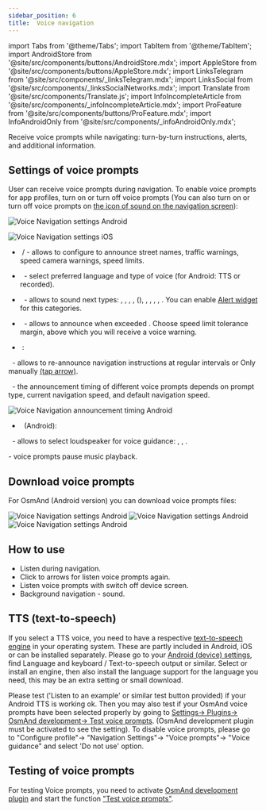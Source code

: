 ```yaml
---
sidebar_position: 6
title:  Voice navigation
---
```


import Tabs from '@theme/Tabs';
import TabItem from '@theme/TabItem';
import AndroidStore from '@site/src/components/buttons/AndroidStore.mdx';
import AppleStore from '@site/src/components/buttons/AppleStore.mdx';
import LinksTelegram from '@site/src/components/_linksTelegram.mdx';
import LinksSocial from '@site/src/components/_linksSocialNetworks.mdx';
import Translate from '@site/src/components/Translate.js';
import InfoIncompleteArticle from '@site/src/components/_infoIncompleteArticle.mdx';
import ProFeature from '@site/src/components/buttons/ProFeature.mdx';
import InfoAndroidOnly from '@site/src/components/_infoAndroidOnly.mdx';

<InfoIncompleteArticle/>

Receive voice prompts while navigating: turn-by-turn instructions, alerts, and additional information.  


## Settings of voice prompts

User can receive voice prompts during navigation. To enable voice prompts for app profiles, turn on or turn off voice prompts (You can also turn on or turn off voice prompts on [the icon of sound on the navigation screen](../navigation/route-navigation.md#navigation-options)):


<Tabs groupId="operating-systems">

<TabItem value="android" label="Android">

*<Translate android="true" ids="shared_string_menu,configure_profile,routing_settings_2,voice_announces"/>*

![Voice Navigation settings Android](@site/static/img/navigation/voice/voice_navigation_android.png)

</TabItem>

<TabItem value="ios" label="iOS">

*<Translate ios="true" ids="menu,sett_settings,app_profiles,sett_settings,routing_settings_2,voice_announces"/>*

![Voice Navigation settings iOS](@site/static/img/navigation/voice/voice_navigation_ios.png)

</TabItem>

</Tabs>

- &nbsp;<Translate android="true" ids="shared_string_on"/>/<Translate android="true" ids="shared_string_off"/> - allows to configure to announce street names, traffic warnings, speed camera warnings, speed limits.
- &nbsp;<Translate android="true" ids="shared_string_language"/> - select preferred language and type of voice (for Android: TTS or recorded).
- &nbsp;<Translate android="true" ids="accessibility_announce"/> - allows to sound next types: <Translate android="true" ids="speak_street_names"/>, <Translate android="true" ids="exit_number"/>, <Translate android="true" ids="way_alarms"/>, <Translate android="true" ids="speak_pedestrian"/>, <Translate android="true" ids="speak_cameras"/>(<Translate android="true" ids="speed_cameras_alert"/>), <Translate android="true" ids="show_tunnels"/>, <Translate android="true" ids="shared_string_gpx_waypoints"/>, <Translate android="true" ids="speak_favorites"/>,  <Translate android="true" ids="speak_favorites"/>, <Translate android="true" ids="speak_favorites"/>. You can enable [Alert widget](../widgets/nav-widgets.md#alert-widget) for this categories.
- &nbsp;<Translate android="true" ids="speak_speed_limit"/> - allows to announce when exceeded <Translate android="true" ids="speed_limit_exceed"/>. Choose speed limit tolerance margin, above which you will receive a voice warning.

- &nbsp;<Translate android="true" ids="shared_string_options"/>: 

&nbsp;<Translate android="true" ids="keep_informing"/> - allows to re-announce navigation instructions at regular intervals or Only manually [(tap arrow)](../widgets/nav-widgets.md#next-turns).

&nbsp;<Translate android="true" ids="announcement_time_title"/> - the announcement timing of different voice prompts depends on prompt type, current navigation speed, and default navigation speed.

![Voice Navigation announcement timing Android](@site/static/img/navigation/voice/voice_navigation_announcement_android.png)

- &nbsp;<Translate android="true" ids="output"/> (Android):

&nbsp;<Translate android="true" ids="choose_audio_stream"/> - allows to select loudspeaker for voice guidance: <Translate android="true" ids="voice_stream_music"/>, <Translate android="true" ids="voice_stream_notification"/>, <Translate android="true" ids="voice_stream_voice_call"/>.

<Translate android="true" ids="interrupt_music"/> - voice prompts pause music playback.


## Download voice prompts

<InfoAndroidOnly />  

For OsmAnd (Android version) you can download voice prompts files:

*<Translate android="true" ids="shared_string_menu,welmode_download_maps,other_location,index_name_tts_voice,index_name_voice"/>*

![Voice Navigation settings Android](@site/static/img/navigation/voice/TTS-preferred-1.png)  ![Voice Navigation settings Android](@site/static/img/navigation/voice/TTS-preferred-1.png)  ![Voice Navigation settings Android](@site/static/img/navigation/voice/TTS-recorded.png)


## How to use

- Listen during navigation.
- Click to arrows for listen voice prompts again.
- Listen voice prompts with switch off device screen.
- Background navigation - sound.


## TTS (text-to-speech)

If you select a TTS voice, you need to have a respective [text-to-speech engine](https://en.wikipedia.org/wiki/Speech_synthesis) in your operating system. These are partly included in Android, iOS or can be installed separately. Please go to your [Android (device) settings](https://support.google.com/accessibility/android/answer/6006983), find Language and keyboard / Text-to-speech output or similar. Select or install an engine, then also install the language support for the language you need, this may be an extra setting or small download.

Please test ('Listen to an example' or similar test button provided) if your Android TTS is working ok. Then you may also test if your OsmAnd voice prompts have been selected properly by going to [Settings-> Plugins-> OsmAnd development-> Test voice prompts](voice-navigation.md#testing-of-voice-prompts). (OsmAnd development plugin must be activated to see the setting). To disable voice prompts, please go to "Configure profile"-> "Navigation Settings"-> "Voice prompts"-> "Voice guidance" and select 'Do not use' option.  


## Testing of voice prompts

<InfoAndroidOnly />  

For testing Voice prompts, you need to activate [OsmAnd development plugin](../plugins/development.md) and start the function ["Test voice prompts"](../plugins/development/#application-testing).

